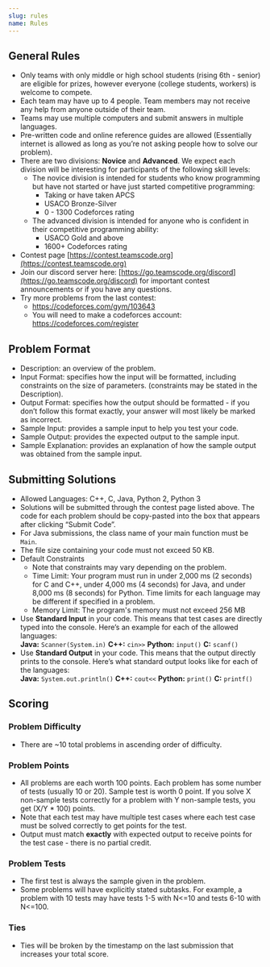 ```yaml
---
slug: rules
name: Rules
---
```


## General Rules

* Only teams with only middle or high school students (rising 6th - senior) are eligible for prizes, however everyone (college students, workers) is welcome to compete.
* Each team may have up to 4 people. Team members may not receive any help from anyone outside of their team.
* Teams may use multiple computers and submit answers in multiple languages.
* Pre-written code and online reference guides are allowed (Essentially internet is allowed as long as you’re not asking people how to solve our problem).
* There are two divisions: **Novice** and **Advanced**. We expect each division will be interesting for participants of the following skill levels:
  * The novice division is intended for students who know programming but have not started or have just started competitive programming:
    * Taking or have taken APCS
    * USACO Bronze-Silver
    * 0 - 1300 Codeforces rating
  * The advanced division is intended for anyone who is confident in their competitive programming ability:
    * USACO Gold and above
    * 1600+ Codeforces rating
* Contest page [https://contest.teamscode.org](https://contest.teamscode.org)
* Join our discord server here: [https://go.teamscode.org/discord](https://go.teamscode.org/discord) for important contest announcements or if you have any questions.
* Try more problems from the last contest:
  * <https://codeforces.com/gym/103643>
  * You will need to make a codeforces account: <https://codeforces.com/register>

## Problem Format

* Description: an overview of the problem.
* Input Format: specifies how the input will be formatted, including constraints on the size of parameters. (constraints may be stated in the Description).
* Output Format: specifies how the output should be formatted - if you don’t follow this format exactly, your answer will most likely be marked as incorrect.
* Sample Input: provides a sample input to help you test your code.
* Sample Output: provides the expected output to the sample input.
* Sample Explanation: provides an explanation of how the sample output was obtained from the sample input.

## Submitting Solutions

* Allowed Languages: C++, C, Java, Python 2, Python 3
* Solutions will be submitted through the contest page listed above. The code for each problem should be copy-pasted into the box that appears after clicking “Submit Code”.
* For Java submissions, the class name of your main function must be ```Main```.
* The file size containing your code must not exceed 50 KB.
* Default Constraints
  * Note that constraints may vary depending on the problem.
  * Time Limit: Your program must run in under 2,000 ms (2 seconds) for C and C++, under 4,000 ms (4 seconds) for Java, and under 8,000 ms (8 seconds) for Python.  Time limits for each language may be different if specified in a problem.
  * Memory Limit: The program's memory must not exceed 256 MB
* Use **Standard Input** in your code. This means that test cases are directly typed into the console. Here’s an example for each of the allowed languages:<br>**Java:** `Scanner(System.in)`  **C++:** `cin>>` **Python:** `input()`    **C:** `scanf()`
* Use **Standard Output** in your code. This means that the output directly prints to the console. Here’s what standard output looks like for each of the languages:<br>**Java:** `System.out.println()`  **C++:** `cout<<` **Python:** `print()` **C:** `printf()`

## Scoring

### Problem Difficulty

* There are ~10 total problems in ascending order of difficulty.

### Problem Points

* All problems are each worth 100 points. Each problem has some number of tests (usually 10 or 20). Sample test is worth 0 point. If you solve X non-sample tests correctly for a problem with Y non-sample tests, you get (X/Y * 100) points.
* Note that each test may have multiple test cases where each test case must be solved correctly to get points for the test.
* Output must match **exactly** with expected output to receive points for the test case - there is no partial credit.

### Problem Tests

* The first test is always the sample given in the problem.
* Some problems will have explicitly stated subtasks. For example, a problem with 10 tests may have tests 1-5 with N<=10 and tests 6-10 with N<=100.

### Ties

* Ties will be broken by the timestamp on the last submission that increases your total score.
